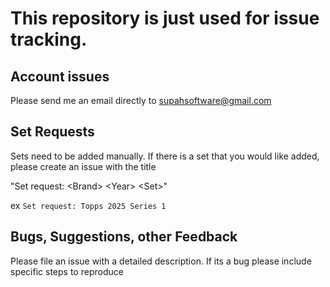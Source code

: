 # This repository is just used for issue tracking.

## Account issues
Please send me an email directly to supahsoftware@gmail.com

## Set Requests

Sets need to be added manually. If there is a set that you would like added, please create an issue with the title 

"Set request: \<Brand\> \<Year\> \<Set\>"

ex `Set request: Topps 2025 Series 1`

## Bugs, Suggestions, other Feedback

Please file an issue with a detailed description. If its a bug please include specific steps to reproduce